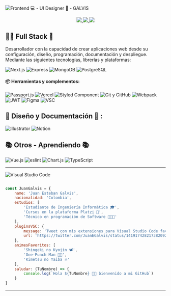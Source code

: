 ![Frontend 💻 - UI Designer 🎨 - GALVIS](https://repository-images.githubusercontent.com/278429059/cb053182-8d50-4e83-b02b-b826a14d4b76)

<p align="center"> <a href="https://twitter.com/JuanEGalvis"> <img src="https://img.icons8.com/fluent/48/000000/twitter.png" /> </a> <a href="https://www.linkedin.com/in/juanegalvis/"> <img src="https://img.icons8.com/color/48/000000/linkedin.png" /> </a> <a href="https://www.instagram.com/juanesgalvisb/"> <img src="https://img.icons8.com/fluent/48/000000/instagram-new.png" /> </a>
</p>

<h2> 👨‍💻 Full Stack 🎨 </h2>
<p>Desarrollador con la capacidad de crear aplicaciones web desde su configuración, diseño, programación, documentación y despliegue. Mediante las siguientes tecnologías, librerías y plataformas:</p>
<p>
  <img alt="Next.js" src="https://img.shields.io/badge/next.js-000000?style=for-the-badge&logo=nextdotjs&logoColor=white" />
  <img alt="Express" src="https://img.shields.io/badge/Express.js-000000?style=for-the-badge&logo=express&logoColor=white" />
  <img alt="MongoDB" src="https://img.shields.io/badge/MongoDB-4EA94B?style=for-the-badge&logo=mongodb&logoColor=white" />
  <img alt="PostgreSQL" src="https://img.shields.io/badge/PostgreSQL-316192?style=for-the-badge&logo=postgresql&logoColor=white" />
</p>
<h4>📦 Herramientas y complementos:</h4>
<p>
  <img alt="Passport.js" src="https://img.shields.io/badge/Passport.js-000000?style=for-the-badge&logo=Passport&logoColor=34E27A" />
  <img alt="Vercel" src="https://img.shields.io/badge/Vercel-000000?style=for-the-badge&logo=vercel&logoColor=white" />
  <img alt="Styled Component" src="https://img.shields.io/badge/styled--components-DB7093?style=for-the-badge&logo=styled-components&logoColor=white" />
  <img alt="Git y GitHub" src="https://img.shields.io/badge/GitHub-100000?style=for-the-badge&logo=github&logoColor=white" />
  <img alt="Webpack" src="https://img.shields.io/badge/Webpack-8DD6F9?style=for-the-badge&logo=Webpack&logoColor=white" />
  <img alt="JWT" src="https://img.shields.io/badge/JWT-000000?style=for-the-badge&logo=JSON%20web%20tokens&logoColor=white" />
  <img alt="Figma" src="https://img.shields.io/badge/Figma-FFFFFF?style=for-the-badge&logo=figma&logoColor=black" />
  <img alt="VSC" src="https://img.shields.io/badge/Visual_Studio_Code-100000?style=for-the-badge&logo=visual%20studio%20code&logoColor=white" />
</p>
<h2> 🎨 Diseño y Documentación 📃 : </h2>
<p>
    <img alt="Illustrator" src="https://img.shields.io/badge/Adobe%20Illustrator-FF9A00?style=for-the-badge&logo=adobe%20illustrator&logoColor=white" />
    <img alt="Notion" src="https://img.shields.io/badge/Notion-000000?style=for-the-badge&logo=notion&logoColor=white" />
</p>
<h2> 📚 Otros - Aprendiendo 📚 </h2>
<p>
    <img alt="Vue.js" src="https://img.shields.io/badge/Vue.js-35495E?style=for-the-badge&logo=vuedotjs&logoColor=4FC08D" />
    <img alt="eslint" src="https://img.shields.io/badge/eslint-3A33D1?style=for-the-badge&logo=eslint&logoColor=white" />
    <img alt="Chart.js" src="https://img.shields.io/badge/Chart.js-FF6384?style=for-the-badge&logo=chartdotjs&logoColor=white" />
    <img alt="TypeScript" src="https://img.shields.io/badge/TypeScript-007ACC?style=for-the-badge&logo=typescript&logoColor=white" />
</p>

---------------------------------------------
<img alt="Visual Studio Code" src="https://img.shields.io/badge/-Visual_Studio_Code-000000?style=flat-square&logo=visual-studio-code&logoColor=white" />

```javascript

const JuanGalvis = {
    name: 'Juan Esteban Galvis',
    nacionalidad: 'Colombia',
    estudios: [
        'Estudiante de Ingeniería Informática 🎓',
        'Cursos en la plataforma Platzi 💚',
        'Técnico en programación de Software 👨🏼‍🎓'
    ],
    pluginsVSC: {
        message: 'Tweet con mis extensiones para Visual Studio Code favoritas',
        url: 'https://twitter.com/JuanEGalvis/status/1419174282173820928?s=20'
    },
    animesFavoritos: [
        'Shingeki no Kyojin 🕊',
        'One-Punch Man 👊🏼',
        'Kimetsu no Yaiba 🔥'
    ],
    saludar: (TuNombre) => {
        console.log(`Hola ${TuNombre} 👋🏼 bienvenido a mi GitHub`)
    }
}

```
---------------------------------------------
